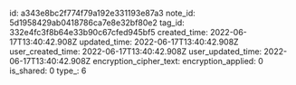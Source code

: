 id: a343e8bc2f774f79a192e331193e87a3
note_id: 5d1958429ab0418786ca7e8e32bf80e2
tag_id: 332e4fc3f8b64e33b90c67cfed945bf5
created_time: 2022-06-17T13:40:42.908Z
updated_time: 2022-06-17T13:40:42.908Z
user_created_time: 2022-06-17T13:40:42.908Z
user_updated_time: 2022-06-17T13:40:42.908Z
encryption_cipher_text: 
encryption_applied: 0
is_shared: 0
type_: 6